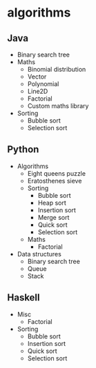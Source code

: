 algorithms
==========

## Java
- Binary search tree
- Maths
    - Binomial distribution
    - Vector
    - Polynomial
    - Line2D
    - Factorial
    - Custom maths library
- Sorting
    - Bubble sort
    - Selection sort

## Python
- Algorithms
    - Eight queens puzzle
    - Eratosthenes sieve
    - Sorting
        - Bubble sort
        - Heap sort
        - Insertion sort
        - Merge sort
        - Quick sort
        - Selection sort
    - Maths
        - Factorial
- Data structures
    - Binary search tree
    - Queue
    - Stack

## Haskell
- Misc
    - Factorial
- Sorting
    - Bubble sort
    - Insertion sort
    - Quick sort
    - Selection sort

